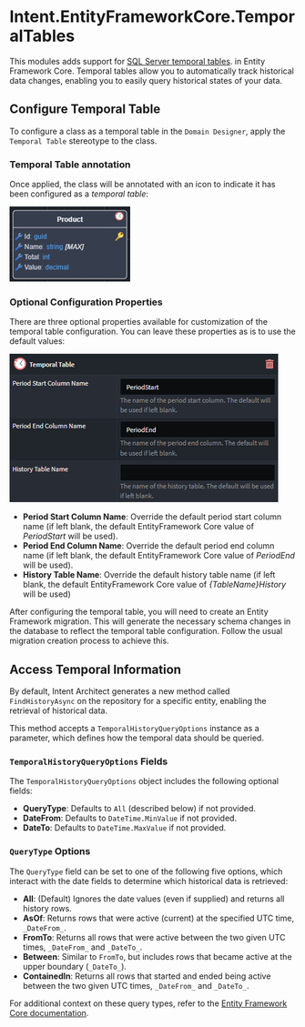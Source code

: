 # Intent.EntityFrameworkCore.TemporalTables

This modules adds support for [SQL Server temporal tables](https://learn.microsoft.com/en-us/ef/core/providers/sql-server/temporal-tables). in Entity Framework Core. Temporal tables allow you to automatically track historical data changes, enabling you to easily query historical states of your data.

## Configure Temporal Table

To configure a class as a temporal table in the `Domain Designer`, apply the `Temporal Table` stereotype to the class.

### Temporal Table annotation

Once applied, the class will be annotated with an icon to indicate it has been configured as a _temporal table_:

![Annotated](images/temporal-annotation.png)

### Optional Configuration Properties

There are three optional properties available for customization of the temporal table configuration. You can leave these properties as is to use the default values:

![Properties](images/temporal-table-properties.png)

- **Period Start Column Name**: Override the default period start column name (if left blank, the default EntityFramework Core value of _PeriodStart_ will be used).
- **Period End Column Name**: Override the default period end column name (if left blank, the default EntityFramework Core value of _PeriodEnd_ will be used).
- **History Table Name**: Override the default history table name (if left blank, the default EntityFramework Core value of _{TableName}History_ will be used)

After configuring the temporal table, you will need to create an Entity Framework migration. This will generate the necessary schema changes in the database to reflect the temporal table configuration. Follow the usual migration creation process to achieve this.

## Access Temporal Information

By default, Intent Architect generates a new method called `FindHistoryAsync` on the repository for a specific entity, enabling the retrieval of historical data.

This method accepts a `TemporalHistoryQueryOptions` instance as a parameter, which defines how the temporal data should be queried.

### `TemporalHistoryQueryOptions` Fields

The `TemporalHistoryQueryOptions` object includes the following optional fields:

- **QueryType**: Defaults to `All` (described below) if not provided.
- **DateFrom**: Defaults to `DateTime.MinValue` if not provided.
- **DateTo**: Defaults to `DateTime.MaxValue` if not provided.

### `QueryType` Options

The `QueryType` field can be set to one of the following five options, which interact with the date fields to determine which historical data is retrieved:

- **All**: (Default) Ignores the date values (even if supplied) and returns all history rows.
- **AsOf**: Returns rows that were active (current) at the specified UTC time, `_DateFrom_`.
- **FromTo**: Returns all rows that were active between the two given UTC times, `_DateFrom_` and `_DateTo_`.
- **Between**: Similar to `FromTo`, but includes rows that became active at the upper boundary (`_DateTo_`).
- **ContainedIn**: Returns all rows that started and ended being active between the two given UTC times, `_DateFrom_` and `_DateTo_`.

For additional context on these query types, refer to the [Entity Framework Core documentation](https://learn.microsoft.com/en-us/ef/core/providers/sql-server/temporal-tables#querying-historical-data).


